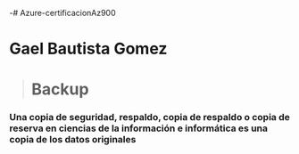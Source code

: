 -# Azure-certificacionAz900
# Gael Bautista Gomez
># Backup
### Una copia de seguridad, respaldo, copia de respaldo o copia de reserva en ciencias de la información e informática es una copia de los datos originales
